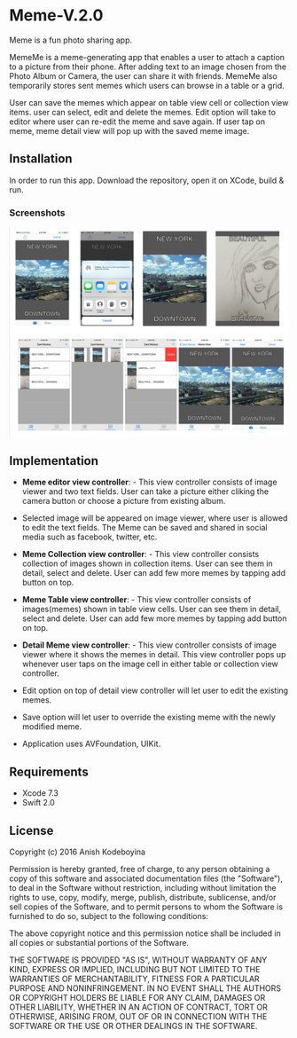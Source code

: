 # Meme-V.2.0

Meme is a fun photo sharing app.

MemeMe is a meme-generating app that enables a user to attach a caption to a picture from their phone. After adding text to an image chosen from the Photo Album or Camera, the user can share it with friends. MemeMe also temporarily stores sent memes which users can browse in a table or a grid. 

User can save the memes which appear on table view cell or collection view items. user can select, edit and delete the memes. Edit option will take to editor where user can re-edit the meme and save again. If user tap on meme, meme detail view will pop up with the saved meme image.


## Installation
In order to run this app. Download the repository, open it on XCode, build & run.


### Screenshots
![alt tag](https://github.com/kak2008/Meme-V.2.0/blob/master/ScreenShots/Screen%20Shot%202016-08-04%20at%201.59.28%20AM.png)

## Implementation

- __Meme editor view controller__: - This view controller consists of image viewer and two text fields. User can take a picture either cliking the camera button or choose a picture from existing album.

- Selected image will be appeared on image viewer, where user is allowed to edit the text fields. The Meme can be saved and shared in social media such as facebook, twitter, etc.

- __Meme Collection view controller__: - This view controller consists collection of images shown in collection items. User can see them in detail, select and delete. User can add few more memes by tapping add button on top.

- __Meme Table view controller__: - This view controller consists of images(memes) shown in table view cells. User can see them in detail, select and delete. User can add few more memes by tapping add button on top.

- __Detail Meme view controller__: - This view controller consists of image viewer where it shows the memes in detail. This view controller pops up whenever user taps on the image cell in either table or collection view controller.

- Edit option on top of detail view controller will let user to edit the existing memes. 

- Save option will let user to override the existing meme with the newly modified meme.

- Application uses AVFoundation, UIKit.

## Requirements
* Xcode 7.3
* Swift 2.0

## License
Copyright (c) 2016 Anish Kodeboyina

Permission is hereby granted, free of charge, to any person obtaining a copy of this software and associated documentation files (the "Software"), to deal in the Software without restriction, including without limitation the rights to use, copy, modify, merge, publish, distribute, sublicense, and/or sell copies of the Software, and to permit persons to whom the Software is furnished to do so, subject to the following conditions:

The above copyright notice and this permission notice shall be included in all copies or substantial portions of the Software.

THE SOFTWARE IS PROVIDED "AS IS", WITHOUT WARRANTY OF ANY KIND, EXPRESS OR IMPLIED, INCLUDING BUT NOT LIMITED TO THE WARRANTIES OF MERCHANTABILITY, FITNESS FOR A PARTICULAR PURPOSE AND NONINFRINGEMENT. IN NO EVENT SHALL THE AUTHORS OR COPYRIGHT HOLDERS BE LIABLE FOR ANY CLAIM, DAMAGES OR OTHER LIABILITY, WHETHER IN AN ACTION OF CONTRACT, TORT OR OTHERWISE, ARISING FROM, OUT OF OR IN CONNECTION WITH THE SOFTWARE OR THE USE OR OTHER DEALINGS IN THE SOFTWARE.
